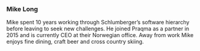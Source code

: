 ---
---
### Mike Long

Mike spent 10 years working through Schlumberger’s software hierarchy before leaving to seek new challenges. He joined Praqma as a partner in 2015 and is currently CEO at their Norwegian office. Away from work Mike enjoys fine dining, craft beer and cross country skiing.
